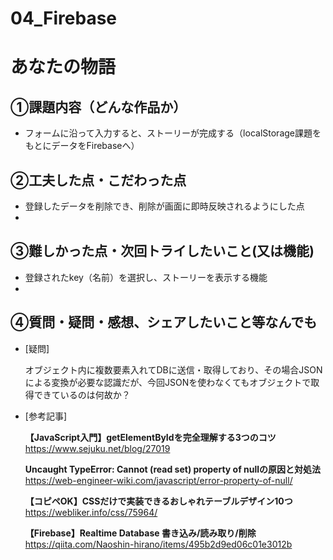 # 04_Firebase

# あなたの物語

## ①課題内容（どんな作品か）
- フォームに沿って入力すると、ストーリーが完成する（localStorage課題をもとにデータをFirebaseへ）

## ②工夫した点・こだわった点
- 登録したデータを削除でき、削除が画面に即時反映されるようにした点
- 

## ③難しかった点・次回トライしたいこと(又は機能)
- 登録されたkey（名前）を選択し、ストーリーを表示する機能
- 

## ④質問・疑問・感想、シェアしたいこと等なんでも
- [疑問]

    オブジェクト内に複数要素入れてDBに送信・取得しており、その場合JSONによる変換が必要な認識だが、今回JSONを使わなくてもオブジェクトで取得できているのは何故か？

- [参考記事]

  **【JavaScript入門】getElementByIdを完全理解する3つのコツ**https://www.sejuku.net/blog/27019

  ****Uncaught TypeError: Cannot (read set) property of nullの原因と対処法****https://web-engineer-wiki.com/javascript/error-property-of-null/

  ****【コピペOK】CSSだけで実装できるおしゃれテーブルデザイン10つ****https://webliker.info/css/75964/

  ****【Firebase】Realtime Database 書き込み/読み取り/削除****https://qiita.com/Naoshin-hirano/items/495b2d9ed06c01e3012b
